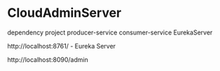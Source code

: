 # CloudAdminServer

dependency project
producer-service
consumer-service
EurekaServer

http://localhost:8761/ - Eureka Server

http://localhost:8090/admin
